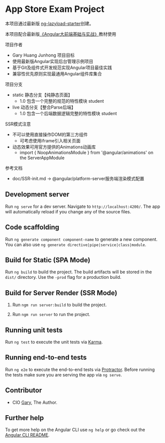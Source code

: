 # App Store Exam Project

本项目通过最新版 [ng-lazyload-starter](https://github.com/GaryHuang2333/Angular.git)创建。

本项目配合最新版[《Angular大前端基础与实战》](http://book-angular.mydoc.io/)教材使用

项目作者
- Gary Huang Junhong
项目目标
- 使用最新版Angular实现后台管理示例项目
- 基于Git及组件式开发规范实现Angular项目最佳实践
- 兼容性优先原则实现最通用Angular组件库集合

项目分支
- static 静态分支【纯静态页面】
    - 1.0 包含一个完整的规范的特性模块 student
- live 动态分支【整合Parse后端】
    - 1.0 包含一个后端数据逻辑完整的特性模块 student

SSR模式注意
- 不可以使用直接操作DOM的第三方组件
    - 可考虑使用iframe引入相关页面
- 动态效果可用官方提供的Animations动画库
    - import { NoopAnimationsModule } from '@angular/animations' on the ServerAppModule

参考文档
- doc/SSR-init.md -> @angular/platform-server服务端渲染模式配置

## Development server

Run `ng serve` for a dev server. Navigate to `http://localhost:4200/`. The app will automatically reload if you change any of the source files.

## Code scaffolding

Run `ng generate component component-name` to generate a new component. You can also use `ng generate directive|pipe|service|class|module`.

## Build for Static (SPA Mode)

Run `ng build` to build the project. The build artifacts will be stored in the `dist/` directory. Use the `-prod` flag for a production build.

## Build for Server Render (SSR Mode)

1. Run `ngm run server:build` to build the project.

2. Run `ngm run server` to run the project.

## Running unit tests

Run `ng test` to execute the unit tests via [Karma](https://karma-runner.github.io).

## Running end-to-end tests

Run `ng e2e` to execute the end-to-end tests via [Protractor](http://www.protractortest.org/).
Before running the tests make sure you are serving the app via `ng serve`.

## Contributor
- CIO [Gary](https://github.com/GaryHuang2333), The Author.

## Further help

To get more help on the Angular CLI use `ng help` or go check out the [Angular CLI README](https://github.com/angular/angular-cli/blob/master/README.md).
